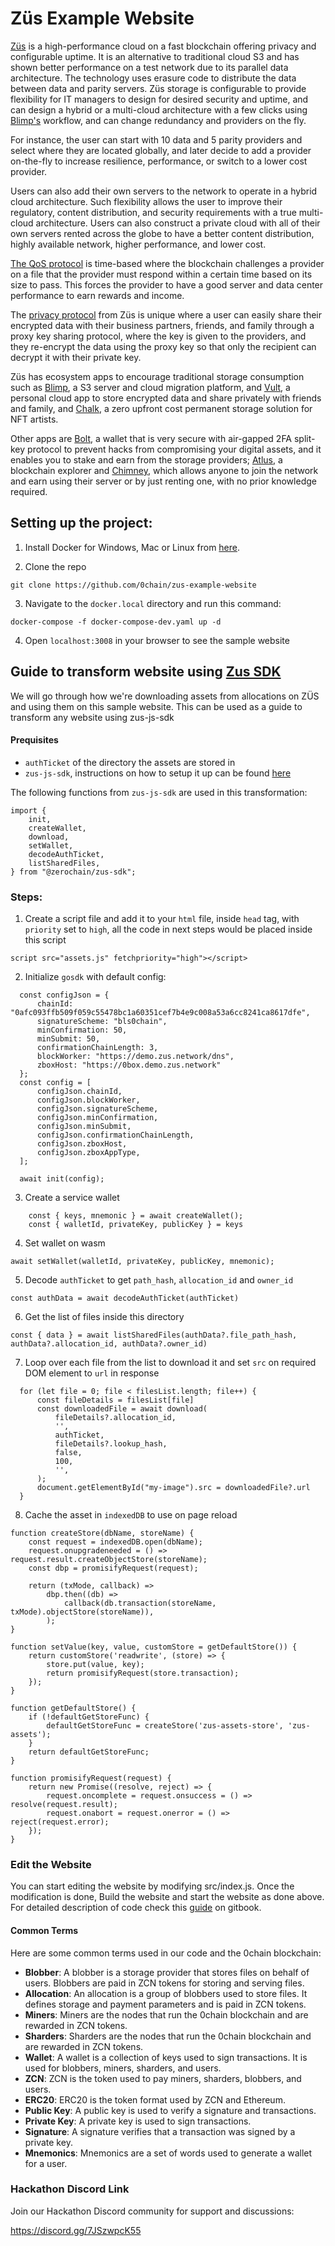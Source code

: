 # Züs Example Website
[Züs](https://zus.network/) is a high-performance cloud on a fast blockchain offering privacy and configurable uptime. It is an alternative to traditional cloud S3 and has shown better performance on a test network due to its parallel data architecture. The technology uses erasure code to distribute the data between data and parity servers. Züs storage is configurable to provide flexibility for IT managers to design for desired security and uptime, and can design a hybrid or a multi-cloud architecture with a few clicks using [Blimp's](https://blimp.software/) workflow, and can change redundancy and providers on the fly.

For instance, the user can start with 10 data and 5 parity providers and select where they are located globally, and later decide to add a provider on-the-fly to increase resilience, performance, or switch to a lower cost provider.

Users can also add their own servers to the network to operate in a hybrid cloud architecture. Such flexibility allows the user to improve their regulatory, content distribution, and security requirements with a true multi-cloud architecture. Users can also construct a private cloud with all of their own servers rented across the globe to have a better content distribution, highly available network, higher performance, and lower cost.

[The QoS protocol](https://medium.com/0chain/qos-protocol-weekly-debrief-april-12-2023-44524924381f) is time-based where the blockchain challenges a provider on a file that the provider must respond within a certain time based on its size to pass. This forces the provider to have a good server and data center performance to earn rewards and income.

The [privacy protocol](https://zus.network/build) from Züs is unique where a user can easily share their encrypted data with their business partners, friends, and family through a proxy key sharing protocol, where the key is given to the providers, and they re-encrypt the data using the proxy key so that only the recipient can decrypt it with their private key.

Züs has ecosystem apps to encourage traditional storage consumption such as [Blimp](https://blimp.software/), a S3 server and cloud migration platform, and [Vult](https://vult.network/), a personal cloud app to store encrypted data and share privately with friends and family, and [Chalk](https://chalk.software/), a zero upfront cost permanent storage solution for NFT artists.

Other apps are [Bolt](https://bolt.holdings/), a wallet that is very secure with air-gapped 2FA split-key protocol to prevent hacks from compromising your digital assets, and it enables you to stake and earn from the storage providers; [Atlus](https://atlus.cloud/), a blockchain explorer and [Chimney](https://demo.chimney.software/), which allows anyone to join the network and earn using their server or by just renting one, with no prior knowledge required.

## Setting up the project:

1. Install Docker for Windows, Mac or Linux from [here](https://docs.docker.com/engine/install/).

2. Clone the repo

```
git clone https://github.com/0chain/zus-example-website
```

3. Navigate to the `docker.local` directory and run this command:

```
docker-compose -f docker-compose-dev.yaml up -d
```

4. Open `localhost:3008` in your browser to see the sample website

## Guide to transform website using [Zus SDK](https://www.npmjs.com/package/@zerochain/zus-sdk)

We will go through how we're downloading assets from allocations on ZÜS and using them on this sample website. This can be used as a guide to transform any website using zus-js-sdk

#### Prequisites

- `authTicket` of the directory the assets are stored in
- `zus-js-sdk`, instructions on how to setup it up can be found [here](https://github.com/0chain/zus-js-sdk#installation)

The following functions from `zus-js-sdk` are used in this transformation:

```
import {
    init,
    createWallet,
    download,
    setWallet,
    decodeAuthTicket,
    listSharedFiles,
} from "@zerochain/zus-sdk";
```

### Steps:

1. Create a script file and add it to your `html` file, inside `head` tag, with `priority` set to `high`, all the code in next steps would be placed inside this script

```
script src="assets.js" fetchpriority="high"></script>
```

2. Initialize `gosdk` with default config:

```
  const configJson = {
      chainId: "0afc093ffb509f059c55478bc1a60351cef7b4e9c008a53a6cc8241ca8617dfe",
      signatureScheme: "bls0chain",
      minConfirmation: 50,
      minSubmit: 50,
      confirmationChainLength: 3,
      blockWorker: "https://demo.zus.network/dns",
      zboxHost: "https://0box.demo.zus.network"
  };
  const config = [
      configJson.chainId,
      configJson.blockWorker,
      configJson.signatureScheme,
      configJson.minConfirmation,
      configJson.minSubmit,
      configJson.confirmationChainLength,
      configJson.zboxHost,
      configJson.zboxAppType,
  ];

  await init(config);
```

3. Create a service wallet

```
    const { keys, mnemonic } = await createWallet();
    const { walletId, privateKey, publicKey } = keys

```

4. Set wallet on wasm

```
await setWallet(walletId, privateKey, publicKey, mnemonic);
```

5. Decode `authTicket` to get `path_hash`, `allocation_id` and `owner_id`

```
const authData = await decodeAuthTicket(authTicket)
```

6. Get the list of files inside this directory

```
const { data } = await listSharedFiles(authData?.file_path_hash, authData?.allocation_id, authData?.owner_id)
```

7. Loop over each file from the list to download it and set `src` on required DOM element to `url` in response

```
  for (let file = 0; file < filesList.length; file++) {
      const fileDetails = filesList[file]
      const downloadedFile = await download(
          fileDetails?.allocation_id,
          '',
          authTicket,
          fileDetails?.lookup_hash,
          false,
          100,
          '',
      );
      document.getElementById("my-image").src = downloadedFile?.url
  }
```

8. Cache the asset in `indexedDB` to use on page reload
```
function createStore(dbName, storeName) {
    const request = indexedDB.open(dbName);
    request.onupgradeneeded = () => request.result.createObjectStore(storeName);
    const dbp = promisifyRequest(request);

    return (txMode, callback) =>
        dbp.then((db) =>
            callback(db.transaction(storeName, txMode).objectStore(storeName)),
        );
}

function setValue(key, value, customStore = getDefaultStore()) {
    return customStore('readwrite', (store) => {
        store.put(value, key);
        return promisifyRequest(store.transaction);
    });
}

function getDefaultStore() {
    if (!defaultGetStoreFunc) {
        defaultGetStoreFunc = createStore('zus-assets-store', 'zus-assets');
    }
    return defaultGetStoreFunc;
}

function promisifyRequest(request) {
    return new Promise((resolve, reject) => {
        request.oncomplete = request.onsuccess = () => resolve(request.result);
        request.onabort = request.onerror = () => reject(request.error);
    });
}
```

### Edit the Website

You can start editing the website by modifying src/index.js. Once the modification is done, Build the website and start the website as done above.
For detailed description of code check this [guide](https://docs.zus.network/guides/zus-js-sdk/js-sdk-sample-website/describing-code) on gitbook.

#### Common Terms

Here are some common terms used in our code and the 0chain blockchain:

- **Blobber**: A blobber is a storage provider that stores files on behalf of users. Blobbers are paid in ZCN tokens for storing and serving files.
- **Allocation**: An allocation is a group of blobbers used to store files. It defines storage and payment parameters and is paid in ZCN tokens.
- **Miners**: Miners are the nodes that run the 0chain blockchain and are rewarded in ZCN tokens.
- **Sharders**: Sharders are the nodes that run the 0chain blockchain and are rewarded in ZCN tokens.
- **Wallet**: A wallet is a collection of keys used to sign transactions. It is used for blobbers, miners, sharders, and users.
- **ZCN**: ZCN is the token used to pay miners, sharders, blobbers, and users.
- **ERC20**: ERC20 is the token format used by ZCN and Ethereum.
- **Public Key**: A public key is used to verify a signature and transactions.
- **Private Key**: A private key is used to sign transactions.
- **Signature**: A signature verifies that a transaction was signed by a private key.
- **Mnemonics**: Mnemonics are a set of words used to generate a wallet for a user.

### Hackathon Discord Link

Join our Hackathon Discord community for support and discussions:

https://discord.gg/7JSzwpcK55
